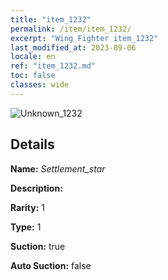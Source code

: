 ```yaml
---
title: "item_1232"
permalink: /item/item_1232/
excerpt: "Wing Fighter item_1232"
last_modified_at: 2023-09-06
locale: en
ref: "item_1232.md"
toc: false
classes: wide
---
```



 ![Unknown_1232](/images/item/Settlement_star_p.png)



## Details

 **Name:** *Settlement_star* 

 **Description:** 

 **Rarity:** 1 

 **Type:** 1 

 **Suction:** true 

 **Auto Suction:** false 



